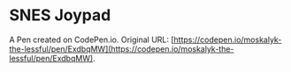 # SNES Joypad

A Pen created on CodePen.io. Original URL: [https://codepen.io/moskalyk-the-lessful/pen/ExdbqMW](https://codepen.io/moskalyk-the-lessful/pen/ExdbqMW).

